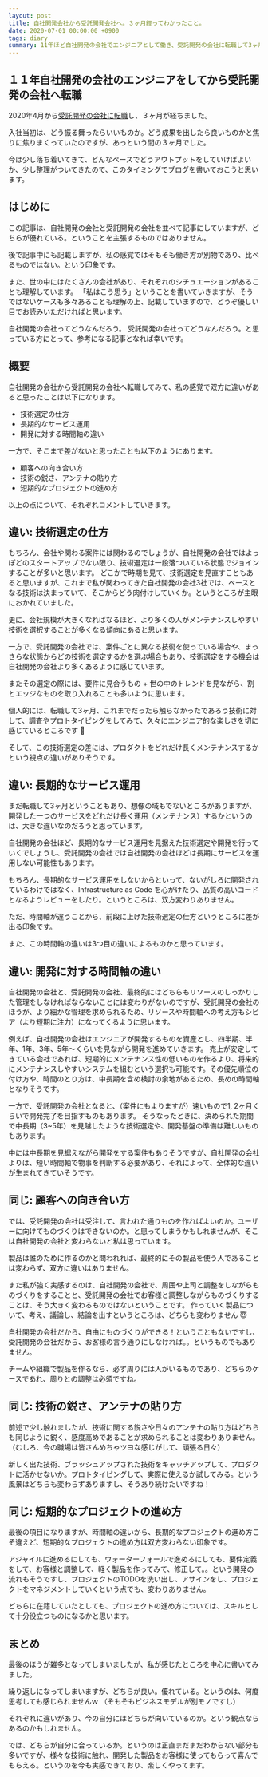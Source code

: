 ```yaml
---
layout: post
title: 自社開発会社から受託開発会社へ。３ヶ月経ってわかったこと。
date: 2020-07-01 00:00:00 +0900
tags: diary
summary: 11年ほど自社開発の会社でエンジニアとして働き、受託開発の会社に転職して3ヶ月が経ちました。ビジネスモデルの異なる会社で働くことになり、実際にはどんな違いがあるのかについて、感じたところを書いていきます。
---
```


## １１年自社開発の会社のエンジニアをしてから受託開発の会社へ転職

2020年4月から[受託開発の会社に転職](https://almond.milk200.cc/blog/2020/04/01/sikmi.html)し、３ヶ月が経ちました。

入社当初は、どう振る舞ったらいいものか。どう成果を出したら良いものかと焦りに焦りまくっていたのですが、あっという間の３ヶ月でした。

今は少し落ち着いてきて、どんなペースでどうアウトプットをしていけばよいか、少し整理がついてきたので、このタイミングでブログを書いておこうと思います。

## はじめに

この記事は、自社開発の会社と受託開発の会社を並べて記事にしていますが、どちらが優れている。ということを主張するものではありません。

後で記事中にも記載しますが、私の感覚ではそもそも働き方が別物であり、比べるものではない。という印象です。

また、世の中にはたくさんの会社があり、それぞれのシチュエーションがあることも理解しています。
「私はこう思う」ということを書いていきますが、そうではないケースも多々あることも理解の上、記載していますので、どうぞ優しい目でお読みいただければと思います。

自社開発の会社ってどうなんだろう。 受託開発の会社ってどうなんだろう。と思っている方にとって、参考になる記事となれば幸いです。

## 概要

自社開発の会社から受託開発の会社へ転職してみて、私の感覚で双方に違いがあると思ったことは以下になります。

- 技術選定の仕方
- 長期的なサービス運用
- 開発に対する時間軸の違い

一方で、そこまで差がないと思ったことも以下のようにあります。

- 顧客への向き合い方
- 技術の鋭さ、アンテナの貼り方
- 短期的なプロジェクトの進め方

以上の点について、それぞれコメントしていきます。

## 違い: 技術選定の仕方

もちろん、会社や関わる案件には関わるのでしょうが、自社開発の会社ではよっぽどのスタートアップでない限り、技術選定は一段落ついている状態でジョインすることが多いと思います。
どこかで時期を見て、技術選定を見直すこともあると思いますが、これまで私が関わってきた自社開発の会社3社では、ベースとなる技術は決まっていて、そこからどう肉付けしていくか。というところが主眼におかれていました。

更に、会社規模が大きくなればなるほど、より多くの人がメンテナンスしやすい技術を選択することが多くなる傾向にあると思います。

一方で、受託開発の会社では、案件ごとに異なる技術を使っている場合や、まっさらな状態からどの技術を選定するかを選ぶ場合もあり、技術選定をする機会は自社開発の会社より多くあるように感じています。

またその選定の際には、要件に見合うもの + 世の中のトレンドを見ながら、割とエッジなものを取り入れることも多いように思います。

個人的には、転職して3ヶ月、これまでだったら触らなかったであろう技術に対して、調査やプロトタイピングをしてみて、久々にエンジニア的な楽しさを切に感じているところです 🥰

そして、この技術選定の差には、プロダクトをどれだけ長くメンテナンスするかという視点の違いがありそうです。

## 違い: 長期的なサービス運用

まだ転職して3ヶ月ということもあり、想像の域もでないところがありますが、開発した一つのサービスをどれだけ長く運用（メンテナンス）するかというのは、大きな違いなのだろうと思っています。

自社開発の会社ほど、長期的なサービス運用を見据えた技術選定や開発を行っていくでしょうし、受託開発の会社では自社開発の会社ほどは長期にサービスを運用しない可能性もあります。

もちろん、長期的なサービス運用をしないからといって、ないがしろに開発されているわけではなく、Infrastructure as Code を心がけたり、品質の高いコードとなるようレビューをしたり。というところは、双方変わりありません。

ただ、時間軸が違うことから、前段に上げた技術選定の仕方というところに差が出る印象です。

また、この時間軸の違いは3つ目の違いによるものかと思っています。

## 違い: 開発に対する時間軸の違い

自社開発の会社と、受託開発の会社、最終的にはどちらもリソースのしっかりした管理をしなければならないことには変わりがないのですが、受託開発の会社のほうが、より細かな管理を求められるため、リソースや時間軸への考え方もシビア（より短期に注力）になってくるように思います。

例えば、自社開発の会社はエンジニアが開発するものを資産とし、四半期、半年、1年、3年、5年〜くらいを見ながら開発を進めていきます。
売上が安定してきている会社であれば、短期的にメンテナンス性の低いものを作るより、将来的にメンテナンスしやすいシステムを組むという選択も可能です。その優先順位の付け方や、時間のとり方は、中長期を含め検討の余地があるため、長めの時間軸となりそうです。

一方で、受託開発の会社となると、（案件にもよりますが）速いもので1, 2ヶ月くらいで開発完了を目指すものもあります。
そうなったときに、決められた期間で中長期（3~5年）を見越したような技術選定や、開発基盤の準備は難しいものもあります。

中には中長期を見据えながら開発をする案件もありそうですが、自社開発の会社よりは、短い時間軸で物事を判断する必要があり、それによって、全体的な違いが生まれてきていそうです。


## 同じ: 顧客への向き合い方

では、受託開発の会社は受注して、言われた通りものを作ればよいのか。ユーザーに向けてものづくりはできないのか。と思ってしまうかもしれませんが、そこは自社開発の会社と変わらないと私は思っています。

製品は誰のために作るのかと問われれば、最終的にその製品を使う人であることは変わらず、双方に違いはありません。

また私が強く実感するのは、自社開発の会社で、周囲や上司と調整をしながらものづくりをすることと、受託開発の会社でお客様と調整しながらものづくりすることは、そう大きく変わるものではないということです。
作っていく製品について、考え、議論し、結論を出すというところは、どちらも変わりません 😇

自社開発の会社だから、自由にものづくりができる！ということもないですし、受託開発の会社だから、お客様の言う通りにしなければ。。というものでもありません。

チームや組織で製品を作るなら、必ず周りには人がいるものであり、どちらのケースであれ、周りとの調整は必須ですね。

## 同じ: 技術の鋭さ、アンテナの貼り方

前述で少し触れましたが、技術に関する鋭さや日々のアンテナの貼り方はどちらも同じように鋭く、感度高めであることが求められることは変わりありません。
（むしろ、今の職場は皆さんめちゃツヨな感じがして、頑張る日々）

新しく出た技術、ブラッシュアップされた技術をキャッチアップして、プロダクトに活かせないか。プロトタイピングして、実際に使えるか試してみる。という風景はどちらも変わらずありますし、そうあり続けたいですね！

## 同じ: 短期的なプロジェクトの進め方

最後の項目になりますが、時間軸の違いから、長期的なプロジェクトの進め方こそ違えど、短期的なプロジェクトの進め方は双方変わらない印象です。

アジャイルに進めるにしても、ウォーターフォールで進めるにしても、要件定義をして、お客様と調整して、軽く製品を作ってみて、修正して。。という開発の流れもそうですし、プロジェクトのTODOを洗い出し、アサインをし、プロジェクトをマネジメントしていくという点でも、変わりありません。

どちらに在籍していたとしても、プロジェクトの進め方については、スキルとして十分役立つものになるかと思います。

## まとめ

最後のほうが雑多となってしまいましたが、私が感じたところを中心に書いてみました。

繰り返しになってしまいますが、どちらが良い。優れている。というのは、何度思考しても感じられませんｗ
（そもそもビジネスモデルが別モノですし）

それぞれに違いがあり、今の自分にはどちらが向いているのか。という観点ならあるのかもしれません。

では、どちらが自分に合っているか。というのは正直まだまだわからない部分も多いですが、様々な技術に触れ、開発した製品をお客様に使ってもらって喜んでもらえる。というのを今も実感できており、楽しくやってます。
